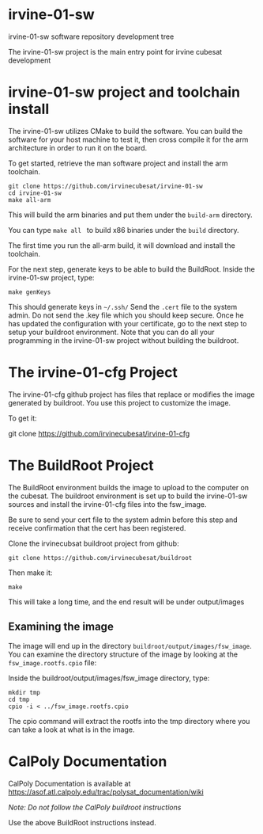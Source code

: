 # irvine-01-sw
irvine-01-sw software repository development tree

The irvine-01-sw project is the main entry point for irvine cubesat development

# irvine-01-sw project and toolchain install

The irvine-01-sw utilizes CMake to build the software.  You can build the
software for your host machine to test it, then cross compile it for the arm architecture in order to run it on the board.

To get started, retrieve the man software project and install the arm toolchain.
```
git clone https://github.com/irvinecubesat/irvine-01-sw
cd irvine-01-sw
make all-arm
```

This will build the arm binaries and put them under the `build-arm` directory.

You can type `make all ` to build x86 binaries under the `build` directory.

The first time you run the all-arm build, it will download and install the
toolchain.

For the next step, generate keys to be able to build the BuildRoot.
Inside the irvine-01-sw project, type:
```
make genKeys
```
This should generate keys in `~/.ssh/`  Send the `.cert` file to the system admin.
Do not send the .key file which you should keep secure.
Once he has updated the configuration with your certificate, go to the next
step to setup your buildroot environment.  Note that you can do all your
programming in the irvine-01-sw project without building the buildroot.

# The irvine-01-cfg Project
The irvine-01-cfg github project has files that replace or modifies the
image generated by buildroot.  You use this project to customize the image.

To get it:

git clone https://github.com/irvinecubesat/irvine-01-cfg

# The BuildRoot Project

The BuildRoot environment builds the image to upload to the computer on the
cubesat.  The buildroot environment is set up to build the irvine-01-sw sources
and install the irvine-01-cfg files into the fsw_image.

Be sure to send your cert file to the system admin before this step and receive
confirmation that the cert has been registered.

Clone the irvinecubsat buildroot project from github:

```
git clone https://github.com/irvinecubesat/buildroot
```

Then make it:

```
make
```
This will take a long time, and the end result will be under output/images

## Examining the image
The image will end up in the directory `buildroot/output/images/fsw_image`.
You can examine the directory structure of the image by looking at the
`fsw_image.rootfs.cpio` file:

Inside the buildroot/output/images/fsw_image directory, type:
```
mkdir tmp
cd tmp
cpio -i < ../fsw_image.rootfs.cpio
```
The cpio command will extract the rootfs into the tmp directory where you
can take a look at what is in the image.

# CalPoly Documentation
CalPoly Documentation is available at https://asof.atl.calpoly.edu/trac/polysat_documentation/wiki

*Note:  Do not follow the CalPoly buildroot instructions*

Use the above BuildRoot instructions instead.
